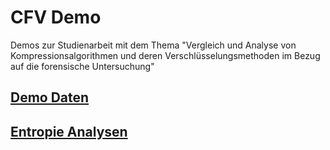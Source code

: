 # CFV Demo

Demos zur Studienarbeit mit dem Thema "Vergleich und Analyse von Kompressionsalgorithmen und deren
Verschlüsselungsmethoden im Bezug auf die forensische Untersuchung"

## [Demo Daten](./docs/demo_data.md)

## [Entropie Analysen](./docs/entropy_analysis.md)
